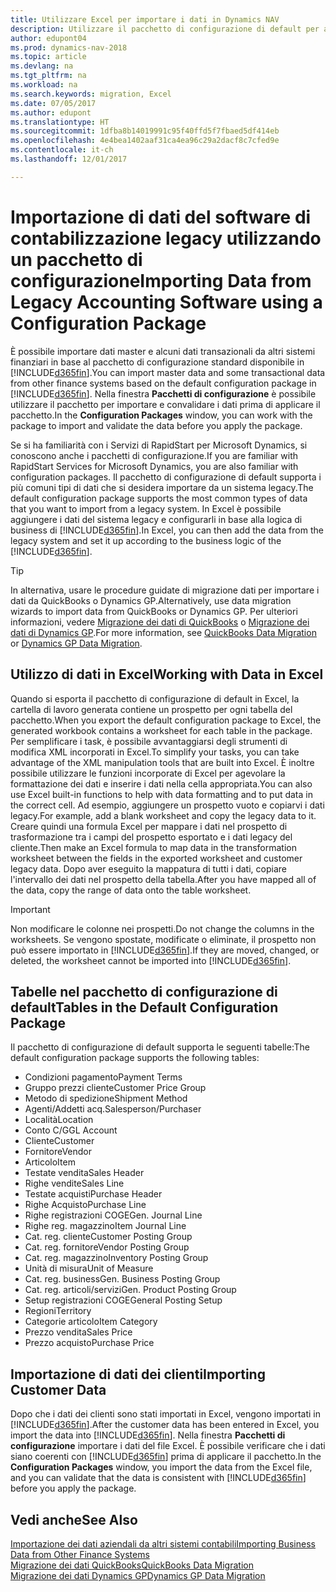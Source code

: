 ```yaml
---
title: Utilizzare Excel per importare i dati in Dynamics NAV
description: Utilizzare il pacchetto di configurazione di default per aggiungere i dati del cliente in Excel e importare nuovamente i dati in Dynamics NAV.
author: edupont04
ms.prod: dynamics-nav-2018
ms.topic: article
ms.devlang: na
ms.tgt_pltfrm: na
ms.workload: na
ms.search.keywords: migration, Excel
ms.date: 07/05/2017
ms.author: edupont
ms.translationtype: HT
ms.sourcegitcommit: 1dfba8b14019991c95f40ffd5f7fbaed5df414eb
ms.openlocfilehash: 4e4bea1402aaf31ca4ea96c29a2dacf8c7cfed9e
ms.contentlocale: it-ch
ms.lasthandoff: 12/01/2017

---
```

# <a name="importing-data-from-legacy-accounting-software-using-a-configuration-package"></a><span data-ttu-id="53b76-103">Importazione di dati del software di contabilizzazione legacy utilizzando un pacchetto di configurazione</span><span class="sxs-lookup"><span data-stu-id="53b76-103">Importing Data from Legacy Accounting Software using a Configuration Package</span></span>
<span data-ttu-id="53b76-104">È possibile importare dati master e alcuni dati transazionali da altri sistemi finanziari in base al pacchetto di configurazione standard disponibile in [!INCLUDE[d365fin](includes/d365fin_md.md)].</span><span class="sxs-lookup"><span data-stu-id="53b76-104">You can import master data and some transactional data from other finance systems based on the default configuration package in [!INCLUDE[d365fin](includes/d365fin_md.md)].</span></span> <span data-ttu-id="53b76-105">Nella finestra **Pacchetti di configurazione** è possibile utilizzare il pacchetto per importare e convalidare i dati prima di applicare il pacchetto.</span><span class="sxs-lookup"><span data-stu-id="53b76-105">In the **Configuration Packages** window, you can work with the package to import and validate the data before you apply the package.</span></span>  

<span data-ttu-id="53b76-106">Se si ha familiarità con i Servizi di RapidStart per Microsoft Dynamics, si conoscono anche i pacchetti di configurazione.</span><span class="sxs-lookup"><span data-stu-id="53b76-106">If you are familiar with RapidStart Services for Microsoft Dynamics, you are also familiar with configuration packages.</span></span> <span data-ttu-id="53b76-107">Il pacchetto di configurazione di default supporta i più comuni tipi di dati che si desidera importare da un sistema legacy.</span><span class="sxs-lookup"><span data-stu-id="53b76-107">The default configuration package supports the most common types of data that you want to import from a legacy system.</span></span> <span data-ttu-id="53b76-108">In Excel è possibile aggiungere i dati del sistema legacy e configurarli in base alla logica di business di [!INCLUDE[d365fin](includes/d365fin_md.md)].</span><span class="sxs-lookup"><span data-stu-id="53b76-108">In Excel, you can then add the data from the legacy system and set it up according to the business logic of the [!INCLUDE[d365fin](includes/d365fin_md.md)].</span></span>  

> [!TIP]  
>   <span data-ttu-id="53b76-109">In alternativa, usare le procedure guidate di migrazione dati per importare i dati da QuickBooks o Dynamics GP.</span><span class="sxs-lookup"><span data-stu-id="53b76-109">Alternatively, use data migration wizards to import data from QuickBooks or Dynamics GP.</span></span> <span data-ttu-id="53b76-110">Per ulteriori informazioni, vedere [Migrazione dei dati di QuickBooks](ui-extensions-quickbooks-data-migration.md) o [Migrazione dei dati di Dynamics GP](ui-extensions-dynamicsgp-data-migration.md).</span><span class="sxs-lookup"><span data-stu-id="53b76-110">For more information, see [QuickBooks Data Migration](ui-extensions-quickbooks-data-migration.md) or [Dynamics GP Data Migration](ui-extensions-dynamicsgp-data-migration.md).</span></span>  

## <a name="working-with-data-in-excel"></a><span data-ttu-id="53b76-111">Utilizzo di dati in Excel</span><span class="sxs-lookup"><span data-stu-id="53b76-111">Working with Data in Excel</span></span>
<span data-ttu-id="53b76-112">Quando si esporta il pacchetto di configurazione di default in Excel, la cartella di lavoro generata contiene un prospetto per ogni tabella del pacchetto.</span><span class="sxs-lookup"><span data-stu-id="53b76-112">When you export the default configuration package to Excel, the generated workbook contains a worksheet for each table in the package.</span></span> <span data-ttu-id="53b76-113">Per semplificare i task, è possibile avvantaggiarsi degli strumenti di modifica XML incorporati in Excel.</span><span class="sxs-lookup"><span data-stu-id="53b76-113">To simplify your tasks, you can take advantage of the XML manipulation tools that are built into Excel.</span></span> <span data-ttu-id="53b76-114">È inoltre possibile utilizzare le funzioni incorporate di Excel per agevolare la formattazione dei dati e inserire i dati nella cella appropriata.</span><span class="sxs-lookup"><span data-stu-id="53b76-114">You can also use Excel built-in functions to help with data formatting and to put data in the correct cell.</span></span> <span data-ttu-id="53b76-115">Ad esempio, aggiungere un prospetto vuoto e copiarvi i dati legacy.</span><span class="sxs-lookup"><span data-stu-id="53b76-115">For example, add a blank worksheet and copy the legacy data to it.</span></span> <span data-ttu-id="53b76-116">Creare quindi una formula Excel per mappare i dati nel prospetto di trasformazione tra i campi del prospetto esportato e i dati legacy del cliente.</span><span class="sxs-lookup"><span data-stu-id="53b76-116">Then make an Excel formula to map data in the transformation worksheet between the fields in the exported worksheet and customer legacy data.</span></span> <span data-ttu-id="53b76-117">Dopo aver eseguito la mappatura di tutti i dati, copiare l'intervallo dei dati nel prospetto della tabella.</span><span class="sxs-lookup"><span data-stu-id="53b76-117">After you have mapped all of the data, copy the range of data onto the table worksheet.</span></span>  

> [!IMPORTANT]  
>  <span data-ttu-id="53b76-118">Non modificare le colonne nei prospetti.</span><span class="sxs-lookup"><span data-stu-id="53b76-118">Do not change the columns in the worksheets.</span></span> <span data-ttu-id="53b76-119">Se vengono spostate, modificate o eliminate, il prospetto non può essere importato in [!INCLUDE[d365fin](includes/d365fin_md.md)].</span><span class="sxs-lookup"><span data-stu-id="53b76-119">If they are moved, changed, or deleted, the worksheet cannot be imported into [!INCLUDE[d365fin](includes/d365fin_md.md)].</span></span>

## <a name="tables-in-the-default-configuration-package"></a><span data-ttu-id="53b76-120">Tabelle nel pacchetto di configurazione di default</span><span class="sxs-lookup"><span data-stu-id="53b76-120">Tables in the Default Configuration Package</span></span>
<span data-ttu-id="53b76-121">Il pacchetto di configurazione di default supporta le seguenti tabelle:</span><span class="sxs-lookup"><span data-stu-id="53b76-121">The default configuration package supports the following tables:</span></span>

-   <span data-ttu-id="53b76-122">Condizioni pagamento</span><span class="sxs-lookup"><span data-stu-id="53b76-122">Payment Terms</span></span>
-   <span data-ttu-id="53b76-123">Gruppo prezzi cliente</span><span class="sxs-lookup"><span data-stu-id="53b76-123">Customer Price Group</span></span>
-   <span data-ttu-id="53b76-124">Metodo di spedizione</span><span class="sxs-lookup"><span data-stu-id="53b76-124">Shipment Method</span></span>
-   <span data-ttu-id="53b76-125">Agenti/Addetti acq.</span><span class="sxs-lookup"><span data-stu-id="53b76-125">Salesperson/Purchaser</span></span>
-   <span data-ttu-id="53b76-126">Località</span><span class="sxs-lookup"><span data-stu-id="53b76-126">Location</span></span>
-   <span data-ttu-id="53b76-127">Conto C/G</span><span class="sxs-lookup"><span data-stu-id="53b76-127">GL Account</span></span>
-   <span data-ttu-id="53b76-128">Cliente</span><span class="sxs-lookup"><span data-stu-id="53b76-128">Customer</span></span>
-   <span data-ttu-id="53b76-129">Fornitore</span><span class="sxs-lookup"><span data-stu-id="53b76-129">Vendor</span></span>
-   <span data-ttu-id="53b76-130">Articolo</span><span class="sxs-lookup"><span data-stu-id="53b76-130">Item</span></span>
-   <span data-ttu-id="53b76-131">Testate vendita</span><span class="sxs-lookup"><span data-stu-id="53b76-131">Sales Header</span></span>
-   <span data-ttu-id="53b76-132">Righe vendite</span><span class="sxs-lookup"><span data-stu-id="53b76-132">Sales Line</span></span>
-   <span data-ttu-id="53b76-133">Testate acquisti</span><span class="sxs-lookup"><span data-stu-id="53b76-133">Purchase Header</span></span>
-   <span data-ttu-id="53b76-134">Righe Acquisto</span><span class="sxs-lookup"><span data-stu-id="53b76-134">Purchase Line</span></span>
-   <span data-ttu-id="53b76-135">Righe registrazioni COGE</span><span class="sxs-lookup"><span data-stu-id="53b76-135">Gen. Journal Line</span></span>
-   <span data-ttu-id="53b76-136">Righe reg. magazzino</span><span class="sxs-lookup"><span data-stu-id="53b76-136">Item Journal Line</span></span>
-   <span data-ttu-id="53b76-137">Cat. reg. cliente</span><span class="sxs-lookup"><span data-stu-id="53b76-137">Customer Posting Group</span></span>
-   <span data-ttu-id="53b76-138">Cat. reg. fornitore</span><span class="sxs-lookup"><span data-stu-id="53b76-138">Vendor Posting Group</span></span>
-   <span data-ttu-id="53b76-139">Cat. reg. magazzino</span><span class="sxs-lookup"><span data-stu-id="53b76-139">Inventory Posting Group</span></span>
-   <span data-ttu-id="53b76-140">Unità di misura</span><span class="sxs-lookup"><span data-stu-id="53b76-140">Unit of Measure</span></span>
-   <span data-ttu-id="53b76-141">Cat. reg. business</span><span class="sxs-lookup"><span data-stu-id="53b76-141">Gen. Business Posting Group</span></span>
-   <span data-ttu-id="53b76-142">Cat. reg. articoli/servizi</span><span class="sxs-lookup"><span data-stu-id="53b76-142">Gen. Product Posting Group</span></span>
-   <span data-ttu-id="53b76-143">Setup registrazioni COGE</span><span class="sxs-lookup"><span data-stu-id="53b76-143">General Posting Setup</span></span>
-   <span data-ttu-id="53b76-144">Regioni</span><span class="sxs-lookup"><span data-stu-id="53b76-144">Territory</span></span>
-   <span data-ttu-id="53b76-145">Categorie articolo</span><span class="sxs-lookup"><span data-stu-id="53b76-145">Item Category</span></span>
-   <span data-ttu-id="53b76-146">Prezzo vendita</span><span class="sxs-lookup"><span data-stu-id="53b76-146">Sales Price</span></span>
-   <span data-ttu-id="53b76-147">Prezzo acquisto</span><span class="sxs-lookup"><span data-stu-id="53b76-147">Purchase Price</span></span>

## <a name="importing-customer-data"></a><span data-ttu-id="53b76-148">Importazione di dati dei clienti</span><span class="sxs-lookup"><span data-stu-id="53b76-148">Importing Customer Data</span></span>
<span data-ttu-id="53b76-149">Dopo che i dati dei clienti sono stati importati in Excel, vengono importati in [!INCLUDE[d365fin](includes/d365fin_md.md)].</span><span class="sxs-lookup"><span data-stu-id="53b76-149">After the customer data has been entered in Excel, you import the data into [!INCLUDE[d365fin](includes/d365fin_md.md)].</span></span> <span data-ttu-id="53b76-150">Nella finestra **Pacchetti di configurazione** importare i dati del file Excel. È possibile verificare che i dati siano coerenti con [!INCLUDE[d365fin](includes/d365fin_md.md)] prima di applicare il pacchetto.</span><span class="sxs-lookup"><span data-stu-id="53b76-150">In the **Configuration Packages** window, you import the data from the Excel file, and you can validate that the data is consistent with [!INCLUDE[d365fin](includes/d365fin_md.md)] before you apply the package.</span></span>

## <a name="see-also"></a><span data-ttu-id="53b76-151">Vedi anche</span><span class="sxs-lookup"><span data-stu-id="53b76-151">See Also</span></span>
[<span data-ttu-id="53b76-152">Importazione dei dati aziendali da altri sistemi contabili</span><span class="sxs-lookup"><span data-stu-id="53b76-152">Importing Business Data from Other Finance Systems</span></span>](upload-data.md)  
[<span data-ttu-id="53b76-153">Migrazione dei dati QuickBooks</span><span class="sxs-lookup"><span data-stu-id="53b76-153">QuickBooks Data Migration</span></span>](ui-extensions-quickbooks-data-migration.md)  
[<span data-ttu-id="53b76-154">Migrazione dei dati Dynamics GP</span><span class="sxs-lookup"><span data-stu-id="53b76-154">Dynamics GP Data Migration</span></span>](ui-extensions-dynamicsgp-data-migration.md)


